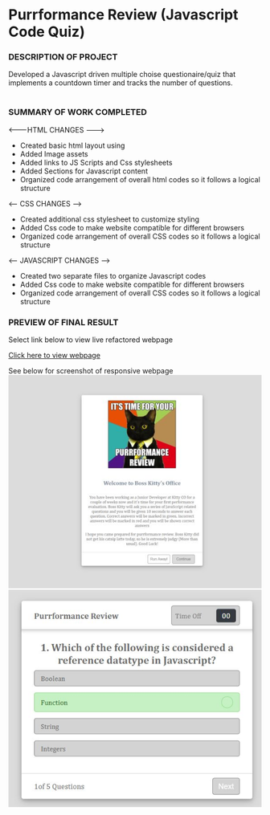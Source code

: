 <h1> Purrformance Review (Javascript Code Quiz)</h1>
<p></p>
<h3>DESCRIPTION OF PROJECT</h3>
Developed a Javascript driven multiple choise questionaire/quiz that implements a countdown timer and tracks the number of questions.
<br><br>
<h3>SUMMARY OF WORK COMPLETED</h3>

<---HTML CHANGES --->
- Created basic html layout using 
- Added Image assets 
- Added links to JS Scripts and Css stylesheets 
- Added Sections for Javascript content 
- Organized code arrangement of overall html codes so it follows a logical structure

<-- CSS CHANGES -->
- Created additional css stylesheet to customize styling 
- Added Css code to make website compatible for different browsers
- Organized code arrangement of overall CSS codes so it follows a logical structure

<-- JAVASCRIPT CHANGES -->
- Created two separate files to organize Javascript codes
- Added Css code to make website compatible for different browsers
- Organized code arrangement of overall CSS codes so it follows a logical structure


<p></p>

<h3>PREVIEW OF FINAL RESULT</h3>
<p>

Select link below to view live refactored webpage

<a href="https://lex4736.github.io/purrformancereview/"> Click here to view webpage </a>
<p>
See below for screenshot of responsive webpage
<br>
<img src="https://github.com/lex4736/purrformancereview/blob/master/assets/Screenshot1.jpg" alt="Code Quiz Main Page">
<br>
<img src="https://github.com/lex4736/purrformancereview/blob/master/assets/Screenshot2.jpg" alt="Code Quiz Questions Sample">